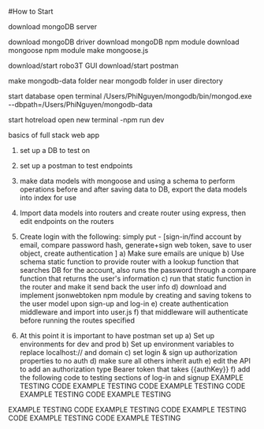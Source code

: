 #How to Start

download mongoDB server

download mongoDB driver
download mongoDB npm module
download mongoose npm module
make mongoose.js
<!-- const mongoose = require('mongoose')

mongoose.connect('mongodb://127.0.0.1:27017/task-manager-api', {
    useNewUrlParser: true,
    useCreateIndex: true,
    useFindAndModify: false
}) -->

download/start robo3T GUI
download/start postman

make mongodb-data folder near mongodb folder in user directory

start database
open terminal
/Users/PhiNguyen/mongodb/bin/mongod.exe --dbpath=/Users/PhiNguyen/mongodb-data      

start hotreload
open new terminal
-npm run dev


basics of full stack web app
1) set up a DB to test on
2) set up a postman to test endpoints
3) make data models with mongoose and using a schema to perform operations before and after saving data to DB, export the data models into index for use
4) Import data models into routers and create router using express, then edit endpoints on the routers
5) Create login with the following: simply put - 
    [sign-in/find account by email, compare password hash, generate+sign web token, save to user object, create authentication ]
    a) Make sure emails are unique
    b) Use schema static function to provide router with a lookup function that searches DB for the account, also runs the password through a compare function that returns the user's information
    c) run that static function in the router and make it send back the user info 
    d) download and implement jsonwebtoken npm module by creating and saving tokens to the user model
       upon sign-up and log-in
    e) create authentication middleware and import into user.js
    f) that middleware will authenticate before running the routes specified

6) At this point it is important to have postman set up
    a) Set up environments for dev and prod
    b) Set up environment variables to replace localhost:// and domain
    c) set login & sign up authorization properties to no auth
    d) make sure all others inherit auth
    e) edit the API to add an authorization type Bearer token that takes {{authKey}}
    f) add the following code to testing sections of log-in and signup
EXAMPLE TESTING CODE EXAMPLE TESTING CODE EXAMPLE TESTING CODE EXAMPLE TESTING CODE EXAMPLE TESTING
    <!-- // only difference from sign up is that create user error is 201
    // this is important for ease of API testing
    if (pm.response.code === 200) {
        pm.environment.set('authToken', pm.response.json().token)
    } -->
EXAMPLE TESTING CODE EXAMPLE TESTING CODE EXAMPLE TESTING CODE EXAMPLE TESTING CODE EXAMPLE TESTING
